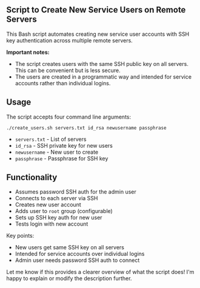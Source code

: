 ## Script to Create New Service Users on Remote Servers

This Bash script automates creating new service user accounts with SSH key authentication across multiple remote servers.

**Important notes:**

- The script creates users with the same SSH public key on all servers. This can be convenient but is less secure.
- The users are created in a programmatic way and intended for service accounts rather than individual logins.

## Usage 

The script accepts four command line arguments:

```
./create_users.sh servers.txt id_rsa newusername passphrase
```

- `servers.txt` - List of servers
- `id_rsa` - SSH private key for new users 
- `newusername` - New user to create
- `passphrase` - Passphrase for SSH key

## Functionality

- Assumes password SSH auth for the admin user 
- Connects to each server via SSH 
- Creates new user account
- Adds user to `root` group (configurable)
- Sets up SSH key auth for new user
- Tests login with new account

Key points:

- New users get same SSH key on all servers
- Intended for service accounts over individual logins
- Admin user needs password SSH auth to connect

Let me know if this provides a clearer overview of what the script does! I'm happy to explain or modify the description further.
